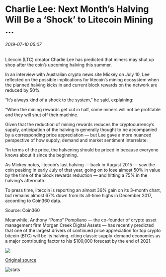 # Charlie Lee: Next Month’s Halving Will Be a ‘Shock’ to Litecoin Mining ...

###### 2019-07-10 05:07

Litecoin (LTC) creator Charlie Lee has predicted that miners may shut up shop after the coin’s upcoming halving this summer.

In an interview with Australian crypto news site Mickey on July 10, Lee reflected on the possible implications for litecoin’s mining ecosystem when the planned halving kicks in and current block rewards on the network are reduced by 50%.

“It’s always kind of a shock to the system,” he said, explaining:

“When the mining rewards get cut in half, some miners will not be profitable and they will shut off their machine.

Given that the reduction of mining rewards reduces the cryptocurrency’s supply, anticipation of the halving is generally thought to be accompanied by a corresponding price appreciation — but Lee gave a more nuanced perspective of how supply, demand and market sentiment interrelate:

“In terms of the price, the halvening should be priced in because everyone knows about it since the beginning.

As Mickey notes, litecoin’s last halving — back in August 2015 — saw the coin peaking in early July of that year, going on to lose almost 50% in value by the time of the block rewards reduction — and hitting a 75% in the halving’s aftermath.

To press time, litecoin is reporting an almost 36% gain on its 3-month chart, but remains almost 67% down from its all-time highs in December 2017, according to Coin360 data.

Source: Coin360

Meanwhile, Anthony “Pomp” Pompliano — the co-founder of crypto asset management firm Morgan Creek Digital Assets — has recently predicted that one of the largest drivers of continued price appreciation for top crypto bitcoin (BTC) will be its halving, citing classic supply-demand economics as a major contributing factor to his $100,000 forecast by the end of 2021.

![](https://s3.cointelegraph.com/storage/uploads/view/7fb9c8f9bf842d2abc2625f9dd648ddd.png)

[Original source](https://cointelegraph.com/news/charlie-lee-next-months-halving-will-be-a-shock-to-litecoin-mining)

![stats](https://c.statcounter.com/11760860/0/a89fa40b/1/ "stats")